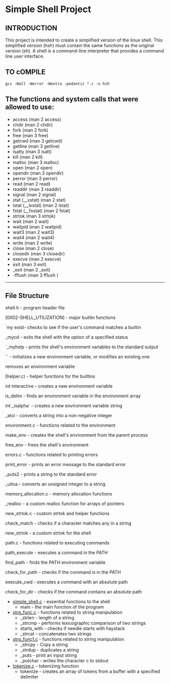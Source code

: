 # Simple Shell Project

## INTRODUCTION

This project is intended to create a simplified version of the linux shell. This simplified version (hsh) must contain the same functions as the original version (sh). A shell is a command-line interpreter that provides a command line user interface.

## TO cOMPILE

	gcc -Wall -Werror -Wextra -pedantic *.c -o hsh

## The functions and system calls that were allowed to use:

* access (man 2 access)
* chdir (man 2 chdir)
* fork (man 2 fork)
* free (man 3 free)
* getcwd (man 3 getcwd)
* getline (man 3 getline)
* isatty (man 3 isatt)
* kill (man 2 kill)
* malloc (man 3 malloc)
* open (man 2 open)
* opendir (man 3 opendir)
* perror (man 3 perror)
* read (man 2 read)
* readdir (man 3 readdir)
* signal (man 2 signal)
* stat (__xstat) (man 2 stat)
* lstat (__lxstat) (man 2 lstat)
* fstat (__fxstat) (man 2 fstat)
* strtok (man 3 strtok)
* wait (man 2 wait)
* waitpid (man 2 waitpid)
* wait3 (man 2 wait3)
* wait4 (man 2 wait4)
* write (man 2 write)
* close (man 2 close)
* closedir (man 3 closedir)
* execve (man 2 execve)
* exit (man 3 exit)
* _exit (man 2 _exit)
* -fflush (man 3 fflush )

---
## File Structure
shell.h - program header file



[0X02-SHELL_UTILIZATION] - major builtin functions



`my exist- checks to see if the user's command matches a builtin



_mycd - exits the shell with the option of a specified status



`_myhelp - prints the shell's environment variables to the standard output



`` - initializes a new environment variable, or modifies an existing one



removes an environment variable

[helper.c) - helper functions for the builtins



int interactive - creates a new environment variable



is_delim - finds an environment variable in the environment array



int _isalpha` - creates a new environment variable string



_atoi - converts a string into a non-negative integer



environment.c - functions related to the environment



make_env - creates the shell's environment from the parent process



free_env - frees the shell's environment



errors.c - functions related to printing errors



print_error - prints an error message to the standard error



_puts2 - prints a string to the standard error



_uitoa - converts an unsigned integer to a string



memory_allocation.c - memory allocation functions



_realloc - a custom realloc function for arrays of pointers

new_strtok.c - custom strtok and helper functions



check_match - checks if a character matches any in a string



new_strtok - a custom strtok for the shell



path.c - functions related to executing commands



path_execute - executes a command in the PATH



find_path - finds the PATH environment variable



check_for_path - checks if the command is in the PATH



execute_cwd - executes a command with an absolute path



check_for_dir - checks if the command contains an absolute path



- [simple_shell.c](https://github.com/Hilerioluwa12/simple_shell/blob/master/simple_shell.c) - essential functions to the shell
	- main - the main function of the program
- [strg_func.c](https://github.com/Hilerioluwa12/simple_shell/blob/master/strg_func.c) - functions related to string manipulation
	- _strlen - length of a string
	- _strcmp - performs lexicographic comparison of two strings
	- starts_with - checks if needle starts with haystack
	- _strcat - concatenates two strings
- [strg_func1.c](https://github.com/Hilerioluwa12/simple_shell/blob/master/strg_func1.c) - functions related to string manipulation
	- _strcpy - Copy a string
	-  _strdup - duplicates a string
	- _puts - print an input string
	- _putchar - writes the character c to stdout
- [tokenize.c](https://github.com/Hilerioluwa12/simple_shell/blob/master/tokenize.c) - tokenizing function
	- tokenize - creates an array of tokens from a buffer with a specified delimiter
